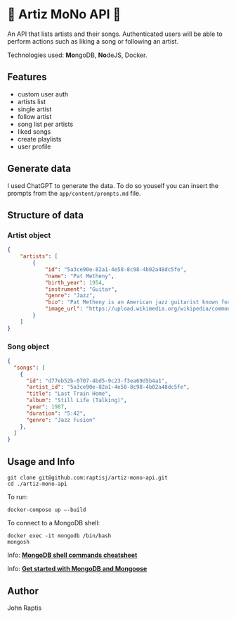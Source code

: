 # 🎹 Artiz MoNo API 🥁

An API that lists artists and their songs. Authenticated users will be able to perform actions such as liking a song or following an artist.

Technologies used: **Mo**ngoDB, **No**deJS, Docker.

## Features

- custom user auth
- artists list
- single artist
- follow artist
- song list per artists
- liked songs
- create playlists
- user profile

## Generate data

I used ChatGPT to generate the data. To do so youself you can insert the prompts from the `app/content/prompts.md` file.

## Structure of data

### Artist object
```json
{
    "artists": [
		{
		    "id": "5a3ce90e-82a1-4e58-8c98-4b02a48dc5fe",
		    "name": "Pat Metheny",
		    "birth_year": 1954,
		    "instrument": "Guitar",
            "genre": "Jazz",
		    "bio": "Pat Metheny is an American jazz guitarist known for his innovative and diverse musical style. He has won numerous awards, including 20 Grammy Awards across various categories. Metheny's work spans jazz fusion, contemporary jazz, and beyond, showcasing his virtuosity and creativity.",
		    "image_url": "https://upload.wikimedia.org/wikipedia/commons/thumb/4/4c/Pat_Metheny.jpg/500px-Pat_Metheny.jpg"
		}
	]
}
```

### Song object
```json
{
  "songs": [
    {
      "id": "d77eb52b-0707-4bd5-9c23-f3ea69d5b4a1",
      "artist_id": "5a3ce90e-82a1-4e58-8c98-4b02a48dc5fe",
      "title": "Last Train Home",
      "album": "Still Life (Talking)",
      "year": 1987,
      "duration": "5:42",
      "genre": "Jazz Fusion"
    },
  ]
}

```

## Usage and Info

```
git clone git@github.com:raptisj/artiz-mono-api.git
cd ./artiz-mono-api
```
To run:
```
docker-compose up —-build
```

To connect to a MongoDB shell:
```
docker exec -it mongodb /bin/bash
mongosh
```
Info: [**MongoDB shell commands cheatsheet**](https://dev.to/arantespp/mongodb-shell-commands-running-on-docker-101-1l73)

Info: [**Get started with MongoDB and Mongoose**](mongodb.com/developer/languages/javascript/getting-started-with-mongodb-and-mongoose/)

## Author
John Raptis